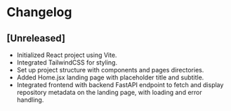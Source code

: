# Changelog

## [Unreleased]
- Initialized React project using Vite.
- Integrated TailwindCSS for styling.
- Set up project structure with components and pages directories.
- Added Home.jsx landing page with placeholder title and subtitle.
- Integrated frontend with backend FastAPI endpoint to fetch and display repository metadata on the landing page, with loading and error handling. 